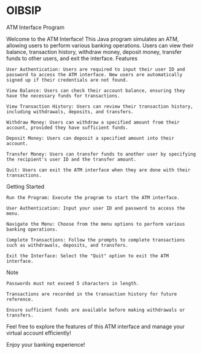# OIBSIP

ATM Interface Program

Welcome to the ATM Interface! This Java program simulates an ATM, allowing users to perform various banking operations. Users can view their balance, transaction history, withdraw money, deposit money, transfer funds to other users, and exit the interface.
Features

    User Authentication: Users are required to input their user ID and password to access the ATM interface. New users are automatically signed up if their credentials are not found.

    View Balance: Users can check their account balance, ensuring they have the necessary funds for transactions.

    View Transaction History: Users can review their transaction history, including withdrawals, deposits, and transfers.

    Withdraw Money: Users can withdraw a specified amount from their account, provided they have sufficient funds.

    Deposit Money: Users can deposit a specified amount into their account.

    Transfer Money: Users can transfer funds to another user by specifying the recipient's user ID and the transfer amount.

    Quit: Users can exit the ATM interface when they are done with their transactions.

Getting Started

    Run the Program: Execute the program to start the ATM interface.

    User Authentication: Input your user ID and password to access the menu.

    Navigate the Menu: Choose from the menu options to perform various banking operations.

    Complete Transactions: Follow the prompts to complete transactions such as withdrawals, deposits, and transfers.

    Exit the Interface: Select the "Quit" option to exit the ATM interface.

Note

    Passwords must not exceed 5 characters in length.

    Transactions are recorded in the transaction history for future reference.

    Ensure sufficient funds are available before making withdrawals or transfers.

Feel free to explore the features of this ATM interface and manage your virtual account efficiently!

Enjoy your banking experience!
